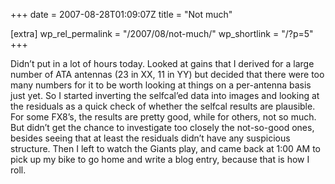 +++
date = 2007-08-28T01:09:07Z
title = "Not much"

[extra]
wp_rel_permalink = "/2007/08/not-much/"
wp_shortlink = "/?p=5"
+++

Didn’t put in a lot of hours today. Looked at gains that I derived for a large
number of ATA antennas (23 in XX, 11 in YY) but decided that there were too
many numbers for it to be worth looking at things on a per-antenna basis just
yet. So I started inverting the selfcal’ed data into images and looking at the
residuals as a quick check of whether the selfcal results are plausible. For
some FX8’s, the results are pretty good, while for others, not so much. But
didn’t get the chance to investigate too closely the not-so-good ones, besides
seeing that at least the residuals didn’t have any suspicious structure.  Then
I left to watch the Giants play, and came back at 1:00 AM to pick up my bike
to go home and write a blog entry, because that is how I roll.
